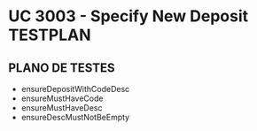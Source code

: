 # UC 3003 - Specify New Deposit TESTPLAN

## PLANO DE TESTES ##

* ensureDepositWithCodeDesc
* ensureMustHaveCode
* ensureMustHaveDesc
* ensureDescMustNotBeEmpty